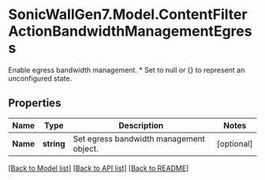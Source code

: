 # SonicWallGen7.Model.ContentFilterActionBandwidthManagementEgress
Enable egress bandwidth management. * Set to null or {} to represent  an unconfigured state.

## Properties

Name | Type | Description | Notes
------------ | ------------- | ------------- | -------------
**Name** | **string** | Set egress bandwidth management object. | [optional] 

[[Back to Model list]](../README.md#documentation-for-models) [[Back to API list]](../README.md#documentation-for-api-endpoints) [[Back to README]](../README.md)

